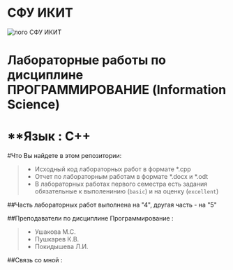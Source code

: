 СФУ ИКИТ
=====================

![лого СФУ ИКИТ](http://cs303104.vk.me/v303104705/38d3/RCd9ruiSIVw.jpg)

**Лабораторные работы по дисциплине** ПРОГРАММИРОВАНИЕ (Information Science)
=====================

**Язык : C++
=====================

#Что Вы найдете в этом репозитории:

> * Исходный код лабораторных работ в формате *.cpp 
> * Отчет по лабораторным работам в формате *.docx и *.odt
> * В лабораторных работах первого семестра есть задания обязательные к выполенинию (`basic`) и на оценку (`excellent`)

##Часть лабораторных работ выполнена на "4", другая часть - на "5"

##Преподаватели по дисциплине Программирование : 
> * Ушакова М.С.
> * Пушкарев К.В.
> * Покидышева Л.И.

##Связь со мной :
